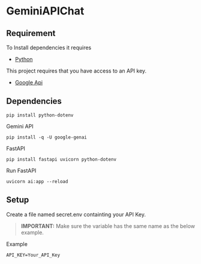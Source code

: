 # GeminiAPIChat

## Requirement

To Install dependencies it requires
- [Python](https://www.python.org/downloads/)

This project requires that you have access to an API key.
- [Google Api](https://ai.google.dev/)

## Dependencies

```
pip install python-dotenv
```

Gemini API
```
pip install -q -U google-genai
```

FastAPI
```
pip install fastapi uvicorn python-dotenv
```

Run FastAPI
```
uvicorn ai:app --reload
```
## Setup

Create a file named secret.env containting your API Key.

> **IMPORTANT:** Make sure the variable has the same name as the below example.

Example

```
API_KEY=Your_API_Key
```
